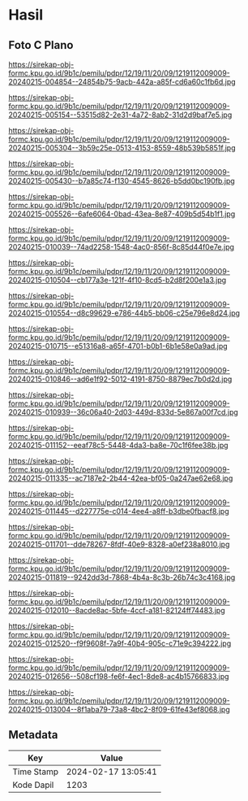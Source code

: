 # Hasil

## Foto C Plano

https://sirekap-obj-formc.kpu.go.id/9b1c/pemilu/pdpr/12/19/11/20/09/1219112009009-20240215-004854--24854b75-9acb-442a-a85f-cd6a60c1fb6d.jpg

https://sirekap-obj-formc.kpu.go.id/9b1c/pemilu/pdpr/12/19/11/20/09/1219112009009-20240215-005154--53515d82-2e31-4a72-8ab2-31d2d9baf7e5.jpg

https://sirekap-obj-formc.kpu.go.id/9b1c/pemilu/pdpr/12/19/11/20/09/1219112009009-20240215-005304--3b59c25e-0513-4153-8559-48b539b5851f.jpg

https://sirekap-obj-formc.kpu.go.id/9b1c/pemilu/pdpr/12/19/11/20/09/1219112009009-20240215-005430--b7a85c74-f130-4545-8626-b5dd0bc190fb.jpg

https://sirekap-obj-formc.kpu.go.id/9b1c/pemilu/pdpr/12/19/11/20/09/1219112009009-20240215-005526--6afe6064-0bad-43ea-8e87-409b5d54b1f1.jpg

https://sirekap-obj-formc.kpu.go.id/9b1c/pemilu/pdpr/12/19/11/20/09/1219112009009-20240215-010039--74ad2258-1548-4ac0-856f-8c85d44f0e7e.jpg

https://sirekap-obj-formc.kpu.go.id/9b1c/pemilu/pdpr/12/19/11/20/09/1219112009009-20240215-010504--cb177a3e-121f-4f10-8cd5-b2d8f200e1a3.jpg

https://sirekap-obj-formc.kpu.go.id/9b1c/pemilu/pdpr/12/19/11/20/09/1219112009009-20240215-010554--d8c99629-e786-44b5-bb06-c25e796e8d24.jpg

https://sirekap-obj-formc.kpu.go.id/9b1c/pemilu/pdpr/12/19/11/20/09/1219112009009-20240215-010715--e51316a8-a65f-4701-b0b1-6b1e58e0a9ad.jpg

https://sirekap-obj-formc.kpu.go.id/9b1c/pemilu/pdpr/12/19/11/20/09/1219112009009-20240215-010846--ad6e1f92-5012-4191-8750-8879ec7b0d2d.jpg

https://sirekap-obj-formc.kpu.go.id/9b1c/pemilu/pdpr/12/19/11/20/09/1219112009009-20240215-010939--36c06a40-2d03-449d-833d-5e867a00f7cd.jpg

https://sirekap-obj-formc.kpu.go.id/9b1c/pemilu/pdpr/12/19/11/20/09/1219112009009-20240215-011152--eeaf78c5-5448-4da3-ba8e-70c1f6fee38b.jpg

https://sirekap-obj-formc.kpu.go.id/9b1c/pemilu/pdpr/12/19/11/20/09/1219112009009-20240215-011335--ac7187e2-2b44-42ea-bf05-0a247ae62e68.jpg

https://sirekap-obj-formc.kpu.go.id/9b1c/pemilu/pdpr/12/19/11/20/09/1219112009009-20240215-011445--d227775e-c014-4ee4-a8ff-b3dbe0fbacf8.jpg

https://sirekap-obj-formc.kpu.go.id/9b1c/pemilu/pdpr/12/19/11/20/09/1219112009009-20240215-011701--dde78267-8fdf-40e9-8328-a0ef238a8010.jpg

https://sirekap-obj-formc.kpu.go.id/9b1c/pemilu/pdpr/12/19/11/20/09/1219112009009-20240215-011819--9242dd3d-7868-4b4a-8c3b-26b74c3c4168.jpg

https://sirekap-obj-formc.kpu.go.id/9b1c/pemilu/pdpr/12/19/11/20/09/1219112009009-20240215-012010--8acde8ac-5bfe-4ccf-a181-82124ff74483.jpg

https://sirekap-obj-formc.kpu.go.id/9b1c/pemilu/pdpr/12/19/11/20/09/1219112009009-20240215-012520--f9f9608f-7a9f-40b4-905c-c71e9c394222.jpg

https://sirekap-obj-formc.kpu.go.id/9b1c/pemilu/pdpr/12/19/11/20/09/1219112009009-20240215-012656--508cf198-fe6f-4ec1-8de8-ac4b15766833.jpg

https://sirekap-obj-formc.kpu.go.id/9b1c/pemilu/pdpr/12/19/11/20/09/1219112009009-20240215-013004--8f1aba79-73a8-4bc2-8f09-61fe43ef8068.jpg


## Metadata

| Key        | Value               |
| ---------- | ------------------- |
| Time Stamp | 2024-02-17 13:05:41 |
| Kode Dapil | 1203                |



